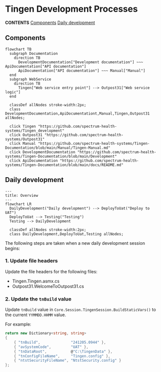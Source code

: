 # Tingen Development Processes

**CONTENTS**
[Components](#components)
[Daily development]()

## Components

```mermaid
flowchart TB
  subgraph Documentation
    direction TB
	  DevelopmentDocumentation["Development documentation"] ~~~ ApiDocumentation["API documentation"] 
	  ApiDocumentation["API documentation"] ~~~ Manual["Manual"]
  end
  subgraph WebService
    direction TB
	  Tingen["Web service entry point"] --> Outpost31["Web service logic"] 
  end

  classDef allNodes stroke-width:2px;
  class DevelopmentDocumentation,ApiDocumentationt,Manual,Tingen,Outpost31 allNodes;
  
  click Tingen "https://github.com/spectrum-health-systems/Tingen_development"
  click Outpost31 "https://github.com/spectrum-health-systems/Outpost31"
  click Manual "https://github.com/spectrum-health-systems/Tingen-Documentation/blob/main/Manual/Tingen-Manual.md"
  click DevelopmentDocumentation "https://github.com/spectrum-health-systems/Tingen-Documentation/blob/main/Development"
  click ApiDocumentation "https://github.com/spectrum-health-systems/Tingen-Documentation/blob/main/docs/README.md"
```

## Daily development

```mermaid
---
title: Overview
---
flowchart LR
  DailyDevelopment("Daily development") --> DeployToUat("Deploy to UAT")
  DeployToUat --> Testing("Testing") 
  Testing --> DailyDevelopment

  classDef allNodes stroke-width:2px;
  class DailyDevelopment,DeployToUat,Testing allNodes;
```

The following steps are taken when a new daily development session begins:

### 1. Update file headers

Update the file headers for the following files:

* Tingen.Tingen.asmx.cs
* Outpost31.WelcomeToOutpost31.cs

### 2. Update the `tnBuild` value

Update `tnBuild` value in `Core.Session.TingenSession.BuildStaticVars()` to the current `YYMMDD.HHMM` value.

For example:

```csharp
return new Dictionary<string, string>
{
    { "tnBuild",              "241205.0944" },
    { "avSystemCode",         "UAT" },
    { "tnDataRoot",           @"C:\TingenData" },
    { "tnConfigFileName",     "Tingen.config" },
    { "ntstSecurityFileName", "NtstSecurity.config" }
};
```
